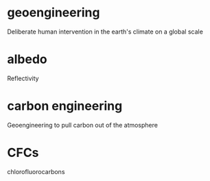 # geoengineering
Deliberate human intervention in the earth's climate on a global scale

# albedo
Reflectivity

# carbon engineering
Geoengineering to pull carbon out of the atmosphere

# CFCs
chlorofluorocarbons
